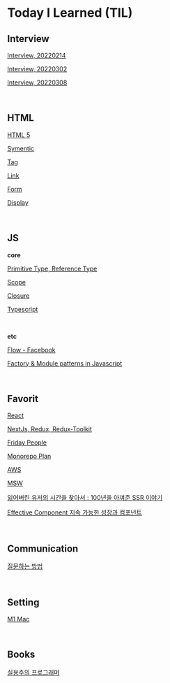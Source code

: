 # Today I Learned (TIL)

## Interview

[Interview, 20220214](interview/readme.md)

[Interview, 20220302](interview/readme2.md)

[Interview, 20220308](interview/readme3.md)

<br />

## HTML

[HTML 5](html5/html5.md)

[Symentic](html5/symentic.md)

[Tag](html5/tag.md)

[Link](html5/link.md)

[Form](html5/form.md)

[Display](html5/display.md)

<br />

## JS

**core**

[Primitive Type, Reference Type](javascript/core/dataType.md)

[Scope](javascript/core/scope.md)

[Closure](javascript/core/closure.md)

[Typescript](javascript/typescript/typescript.md)

<br />

**etc**

[Flow - Facebook](https://medium.com/@2woongjae/typescript-%EC%82%AC%EC%9A%A9%EC%9E%90%EC%9D%98-flow-%ED%83%90%ED%97%98%EA%B8%B0-1-%EC%84%A4%EC%B9%98-%EB%B0%8F-%EC%84%A4%EC%A0%95-b852baf19d17)

[Factory & Module patterns in Javascript](javascript/patterns/factory-module-pattern.md)

<br />

## Favorit

[React](react/react.md)

[NextJs, Redux, Redux-Toolkit](favorit/next-redux-toolkit.md)

[Friday People](favorit/fridayPeople/index.md)

[Monorepo Plan](favorit/monorepo/monorepo.md)

[AWS](favorit/aws/s3.md)

[MSW](favorit/MSW/msw.md)

[잃어버린 유저의 시간을 찾아서 : 100년을 아껴준 SSR 이야기](https://www.youtube.com/watch?app=desktop&v=IKyA8BKxpXc&feature=youtu.be)

[Effective Component 지속 가능한 성장과 컴포넌트](https://www.youtube.com/watch?v=fR8tsJ2r7Eg)

<br />

## Communication

[질문하는 방법](communication/question.md)

<br />

## Setting

[M1 Mac](https://jeonbg.notion.site/Setting-ce0c9420691c4f68af2a7bc51c5db22c)

<br />

## Books

[실용주의 프로그래머](books/The-Progmatic-Programmer/readme.md)

